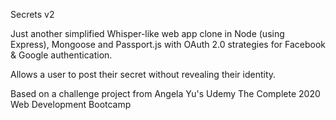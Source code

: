 Secrets v2

Just another simplified Whisper-like web app clone in Node (using Express), Mongoose and Passport.js with OAuth 2.0 strategies for Facebook & Google authentication.

Allows a user to post their secret without revealing their identity.

Based on a challenge project from Angela Yu's Udemy The Complete 2020 Web Development Bootcamp
